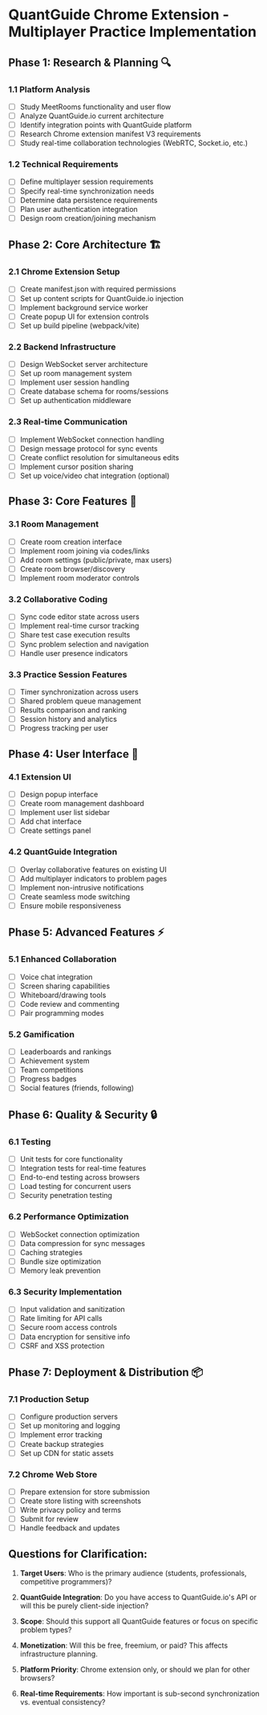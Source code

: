 # QuantGuide Chrome Extension - Multiplayer Practice Implementation

## Phase 1: Research & Planning 🔍

### 1.1 Platform Analysis
- [ ] Study MeetRooms functionality and user flow
- [ ] Analyze QuantGuide.io current architecture
- [ ] Identify integration points with QuantGuide platform
- [ ] Research Chrome extension manifest V3 requirements
- [ ] Study real-time collaboration technologies (WebRTC, Socket.io, etc.)

### 1.2 Technical Requirements
- [ ] Define multiplayer session requirements
- [ ] Specify real-time synchronization needs
- [ ] Determine data persistence requirements
- [ ] Plan user authentication integration
- [ ] Design room creation/joining mechanism

## Phase 2: Core Architecture 🏗️

### 2.1 Chrome Extension Setup
- [ ] Create manifest.json with required permissions
- [ ] Set up content scripts for QuantGuide.io injection
- [ ] Implement background service worker
- [ ] Create popup UI for extension controls
- [ ] Set up build pipeline (webpack/vite)

### 2.2 Backend Infrastructure
- [ ] Design WebSocket server architecture
- [ ] Set up room management system
- [ ] Implement user session handling
- [ ] Create database schema for rooms/sessions
- [ ] Set up authentication middleware

### 2.3 Real-time Communication
- [ ] Implement WebSocket connection handling
- [ ] Design message protocol for sync events
- [ ] Create conflict resolution for simultaneous edits
- [ ] Implement cursor position sharing
- [ ] Set up voice/video chat integration (optional)

## Phase 3: Core Features 🚀

### 3.1 Room Management
- [ ] Create room creation interface
- [ ] Implement room joining via codes/links
- [ ] Add room settings (public/private, max users)
- [ ] Create room browser/discovery
- [ ] Implement room moderator controls

### 3.2 Collaborative Coding
- [ ] Sync code editor state across users
- [ ] Implement real-time cursor tracking
- [ ] Share test case execution results
- [ ] Sync problem selection and navigation
- [ ] Handle user presence indicators

### 3.3 Practice Session Features
- [ ] Timer synchronization across users
- [ ] Shared problem queue management
- [ ] Results comparison and ranking
- [ ] Session history and analytics
- [ ] Progress tracking per user

## Phase 4: User Interface 🎨

### 4.1 Extension UI
- [ ] Design popup interface
- [ ] Create room management dashboard
- [ ] Implement user list sidebar
- [ ] Add chat interface
- [ ] Create settings panel

### 4.2 QuantGuide Integration
- [ ] Overlay collaborative features on existing UI
- [ ] Add multiplayer indicators to problem pages
- [ ] Implement non-intrusive notifications
- [ ] Create seamless mode switching
- [ ] Ensure mobile responsiveness

## Phase 5: Advanced Features ⚡

### 5.1 Enhanced Collaboration
- [ ] Voice chat integration
- [ ] Screen sharing capabilities
- [ ] Whiteboard/drawing tools
- [ ] Code review and commenting
- [ ] Pair programming modes

### 5.2 Gamification
- [ ] Leaderboards and rankings
- [ ] Achievement system
- [ ] Team competitions
- [ ] Progress badges
- [ ] Social features (friends, following)

## Phase 6: Quality & Security 🔒

### 6.1 Testing
- [ ] Unit tests for core functionality
- [ ] Integration tests for real-time features
- [ ] End-to-end testing across browsers
- [ ] Load testing for concurrent users
- [ ] Security penetration testing

### 6.2 Performance Optimization
- [ ] WebSocket connection optimization
- [ ] Data compression for sync messages
- [ ] Caching strategies
- [ ] Bundle size optimization
- [ ] Memory leak prevention

### 6.3 Security Implementation
- [ ] Input validation and sanitization
- [ ] Rate limiting for API calls
- [ ] Secure room access controls
- [ ] Data encryption for sensitive info
- [ ] CSRF and XSS protection

## Phase 7: Deployment & Distribution 📦

### 7.1 Production Setup
- [ ] Configure production servers
- [ ] Set up monitoring and logging
- [ ] Implement error tracking
- [ ] Create backup strategies
- [ ] Set up CDN for static assets

### 7.2 Chrome Web Store
- [ ] Prepare extension for store submission
- [ ] Create store listing with screenshots
- [ ] Write privacy policy and terms
- [ ] Submit for review
- [ ] Handle feedback and updates

## Questions for Clarification:

1. **Target Users**: Who is the primary audience (students, professionals, competitive programmers)?

2. **QuantGuide Integration**: Do you have access to QuantGuide.io's API or will this be purely client-side injection?

3. **Scope**: Should this support all QuantGuide features or focus on specific problem types?

4. **Monetization**: Will this be free, freemium, or paid? This affects infrastructure planning.

5. **Platform Priority**: Chrome extension only, or should we plan for other browsers?

6. **Real-time Requirements**: How important is sub-second synchronization vs. eventual consistency?